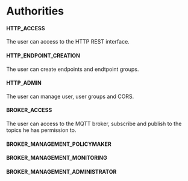 # Authorities

#### HTTP_ACCESS
The user can access to the HTTP REST interface.

#### HTTP_ENDPOINT_CREATION
The user can create endpoints and endtpoint groups.

#### HTTP_ADMIN
The user can manage user, user groups and CORS.

#### BROKER_ACCESS
The user can access to the MQTT broker, subscribe and publish to the topics he has permission to.

#### BROKER_MANAGEMENT_POLICYMAKER

#### BROKER_MANAGEMENT_MONITORING

#### BROKER_MANAGEMENT_ADMINISTRATOR
